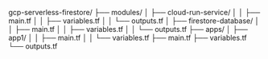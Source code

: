 gcp-serverless-firestore/
├── modules/
│   ├── cloud-run-service/
│   │   ├── main.tf
│   │   ├── variables.tf
│   │   └── outputs.tf
│   ├── firestore-database/
│   │   ├── main.tf
│   │   ├── variables.tf
│   │   └── outputs.tf
├── apps/
│   ├── app1/
│   │   ├── main.tf
│   │   └── variables.tf
├── main.tf
├── variables.tf
└── outputs.tf